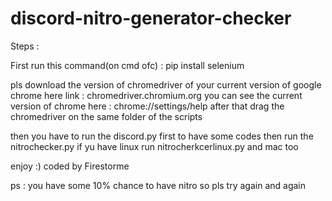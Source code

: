 # discord-nitro-generator-checker

Steps :


First run this command(on cmd ofc) : pip install selenium


pls download the version of chromedriver of your current version of google chrome
here link : chromedriver.chromium.org you can see the current version of chrome here : chrome://settings/help after that drag the chromedriver on the same folder of the scripts

then you have to run the discord.py first to have some codes then run the nitrochecker.py if yu have linux run nitrocherkcerlinux.py and mac too 


enjoy :)  coded by Firestorme

ps : you have some 10% chance to have nitro so pls try again and again
